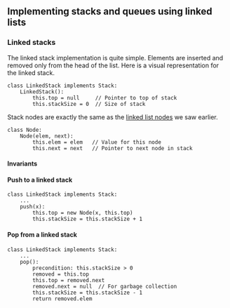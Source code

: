 
## Implementing stacks and queues using linked lists


### Linked stacks

The linked stack implementation is quite simple. Elements are inserted
and removed only from the head of the list. Here is a visual
representation for the linked stack.

<inlineav id="LinkedStack-Overview-CON" src="ChalmersGU/LinkedStack-Overview-CON.js" name="Linked Stack Overview" links="ChalmersGU/CGU-Styles.css" static/>


    class LinkedStack implements Stack:
        LinkedStack():
            this.top = null     // Pointer to top of stack
            this.stackSize = 0  // Size of stack

Stack nodes are exactly the same as the
[linked list nodes](#linked-lists) we saw earlier.

    class Node:
        Node(elem, next):
            this.elem = elem   // Value for this node
            this.next = next   // Pointer to next node in stack



#### Invariants


#### Push to a linked stack

<inlineav id="LinkedStack-Push-CON" src="ChalmersGU/LinkedStack-Push-CON.js" name="Linked Stack Push" links="ChalmersGU/CGU-Styles.css"/>

    class LinkedStack implements Stack:
        ...
        push(x):
            this.top = new Node(x, this.top)
            this.stackSize = this.stackSize + 1

<avembed id="LstackPushPRO" src="ChalmersGU/LstackPushPRO.html" type="ka" name="Linked Stack Push Exercise"/>

#### Pop from a linked stack

<inlineav id="LinkedStack-Pop-CON" src="ChalmersGU/LinkedStack-Pop-CON.js" name="Linked Stack Pop" links="ChalmersGU/CGU-Styles.css"/>

    class LinkedStack implements Stack:
        ...
        pop():
            precondition: this.stackSize > 0
            removed = this.top
            this.top = removed.next
            removed.next = null  // For garbage collection
            this.stackSize = this.stackSize - 1
            return removed.elem

<avembed id="LstackPopPRO" src="ChalmersGU/LstackPopPRO.html" type="ka" name="Linked Stack Pop Exercise"/>

